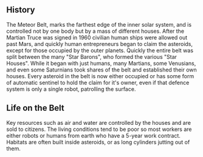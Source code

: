 ## History
The Meteor Belt, marks the farthest edge of the inner solar system, and is controlled not by one body but by a mass of different houses. After the Martian Truce was signed in 1960 civilian human ships were allowed out past Mars, and quickly human entrepreneurs began to claim the asteroids, except for those occupied by the outer planets. Quickly the entire belt was split between the many "Star Barons", who formed the various "Star Houses". While it began with just humans, many Martians, some Venusians, and even some Saturnians took shares of the belt and established their own houses. Every asteroid in the belt is now either occupied or has some form of automatic sentinel to hold the claim for it's owner, even if that defence system is only a single robot, patrolling the surface. 
## Life on the Belt
Key resources such as air and water are controlled by the houses and are sold to citizens. The living conditions tend to be poor so most workers are either robots or humans from earth who have a 5-year work contract. Habitats are often built inside asteroids, or as long cylinders jutting out of them. 